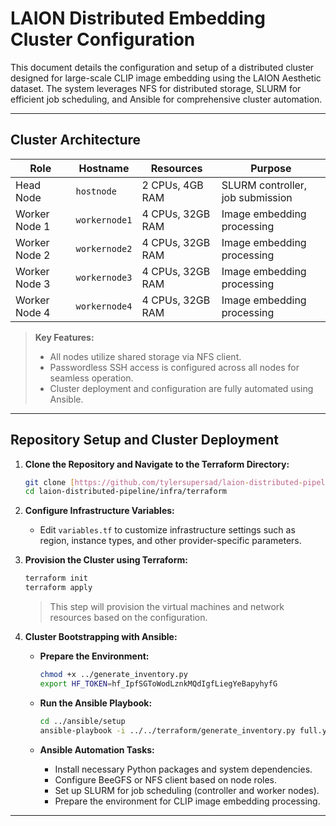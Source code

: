 # LAION Distributed Embedding Cluster Configuration

This document details the configuration and setup of a distributed cluster designed for large-scale CLIP image embedding using the LAION Aesthetic dataset. The system leverages NFS for distributed storage, SLURM for efficient job scheduling, and Ansible for comprehensive cluster automation.

---

## Cluster Architecture

| Role          | Hostname      | Resources         | Purpose                                |
|---------------|---------------|-------------------|----------------------------------------|
| Head Node     | `hostnode`    | 2 CPUs, 4GB RAM   | SLURM controller, job submission       |
| Worker Node 1 | `workernode1` | 4 CPUs, 32GB RAM  | Image embedding processing             |
| Worker Node 2 | `workernode2` | 4 CPUs, 32GB RAM  | Image embedding processing             |
| Worker Node 3 | `workernode3` | 4 CPUs, 32GB RAM  | Image embedding processing             |
| Worker Node 4 | `workernode4` | 4 CPUs, 32GB RAM  | Image embedding processing             |

> **Key Features:**
>
> * All nodes utilize shared storage via NFS client.
> * Passwordless SSH access is configured across all nodes for seamless operation.
> * Cluster deployment and configuration are fully automated using Ansible.

---

## Repository Setup and Cluster Deployment

1.  **Clone the Repository and Navigate to the Terraform Directory:**

    ```bash
    git clone [https://github.com/tylersupersad/laion-distributed-pipeline.git](https://github.com/tylersupersad/laion-distributed-pipeline.git)
    cd laion-distributed-pipeline/infra/terraform
    ```

2.  **Configure Infrastructure Variables:**

    * Edit `variables.tf` to customize infrastructure settings such as region, instance types, and other provider-specific parameters.

3.  **Provision the Cluster using Terraform:**

    ```bash
    terraform init
    terraform apply
    ```

    > This step will provision the virtual machines and network resources based on the configuration.

4.  **Cluster Bootstrapping with Ansible:**

    * **Prepare the Environment:**

        ```bash
        chmod +x ../generate_inventory.py
        export HF_TOKEN=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
        ```

    * **Run the Ansible Playbook:**

        ```bash
        cd ../ansible/setup
        ansible-playbook -i ../../terraform/generate_inventory.py full.yaml
        ```

    * **Ansible Automation Tasks:**

        * Install necessary Python packages and system dependencies.
        * Configure BeeGFS or NFS client based on node roles.
        * Set up SLURM for job scheduling (controller and worker nodes).
        * Prepare the environment for CLIP image embedding processing.

---